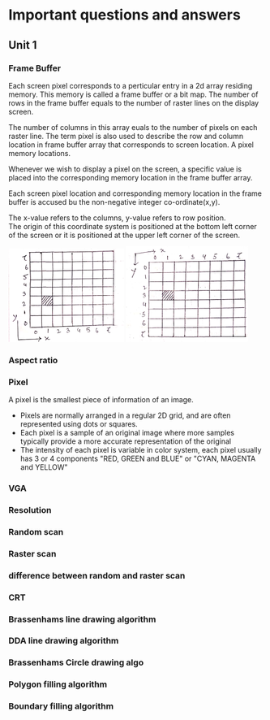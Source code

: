# Important questions and answers

## Unit 1

### Frame Buffer
Each screen pixel corresponds to a perticular entry in a 2d array residing memory. This memory is called a frame buffer or a bit map. The number of rows in the frame buffer equals to the number of raster lines on the display screen.  

The number of columns in this array euals to the number of pixels on each raster line. The term pixel is also used to describe the row and column location in frame buffer array that corresponds to screen location. A pixel memory locations.  

Whenever we wish to display a pixel on the screen, a specific value is placed into the corresponding memory location in the frame buffer array.  

Each screen pixel location and corresponding memory location in the frame buffer is accused bu the non-negative integer co-ordinate(x,y).  

The x-value refers to the columns, y-value refers to row position.  
The origin of this coordinate system is positioned at the bottom left corner of the screen or it is positioned at the upper left corner of the screen.  

![fig1](IMG/frameb1.png) ![fig1](IMG/frameb2.png)

### Aspect ratio

### Pixel
A pixel is the smallest piece of information of an image.
- Pixels are normally arranged in a regular 2D grid, and are often represented using dots or squares.
- Each pixel is a sample of an original image where more samples typically provide a more accurate representation of the original 
- The intensity of each pixel is variable in color system, each pixel usually has 3 or 4 components "RED, GREEN and BLUE" or "CYAN, MAGENTA and YELLOW"

### VGA

### Resolution

### Random scan

### Raster scan

### difference between random and raster scan

### CRT

### Brassenhams line drawing algorithm

### DDA line drawing algorithm

### Brassenhams Circle drawing algo

### Polygon filling algorithm

### Boundary filling algorithm
